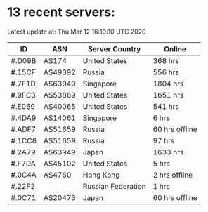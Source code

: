 # 13 recent servers:

Latest update at: Thu Mar 12 16:10:10 UTC 2020

| ID | ASN | Server Country | Online |
| -- | --- | -------------- | ------ |
| #.D09B | AS174 | United States | 368 hrs |
| #.15CF | AS49392 | Russia | 556 hrs |
| #.7F1D | AS63949 | Singapore | 1804 hrs |
| #.9FC3 | AS53889 | United States | 1651 hrs |
| #.E069 | AS40065 | United States | 541 hrs |
| #.4DA9 | AS14061 | Singapore | 6 hrs |
| #.ADF7 | AS51659 | Russia | 60 hrs offline |
| #.1CC8 | AS51659 | Russia | 97 hrs |
| #.2A79 | AS63949 | Japan | 1633 hrs |
| #.F7DA | AS45102 | United States | 5 hrs |
| #.0C4A | AS4760 | Hong Kong | 2 hrs offline |
| #.22F2 |  | Russian Federation | 1 hrs |
| #.0C71 | AS20473 | Japan | 60 hrs offline |


